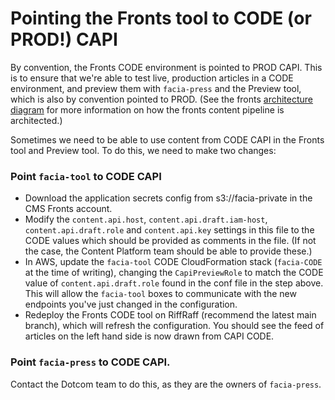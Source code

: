# Pointing the Fronts tool to CODE (or PROD!) CAPI

By convention, the Fronts CODE environment is pointed to PROD CAPI. This is to ensure that we're able to test live, production articles in a CODE environment, and preview them with `facia-press` and the Preview tool, which is also by convention pointed to PROD. (See the fronts [architecture diagram](https://github.com/guardian/frontend/blob/main/docs/02-architecture/02-fronts-architecture.md) for more information on how the fronts content pipeline is architected.)

Sometimes we need to be able to use content from CODE CAPI in the Fronts tool and Preview tool. To do this, we need to make two changes:

### Point `facia-tool` to CODE CAPI
- Download the application secrets config from s3://facia-private in the CMS Fronts account.
- Modify the `content.api.host`, `content.api.draft.iam-host`, `content.api.draft.role` and `content.api.key` settings in this file to the CODE values which should be provided as comments in the file. (If not the case, the Content Platform team should be able to provide these.)
- In AWS, update the `facia-tool` CODE CloudFormation stack (`facia-CODE` at the time of writing), changing the `CapiPreviewRole` to match the CODE value of `content.api.draft.role` found in the conf file in the step above. This will allow the `facia-tool` boxes to communicate with the new endpoints you've just changed in the configuration.
- Redeploy the Fronts CODE tool on RiffRaff (recommend the latest main branch), which will refresh the configuration. You should see the feed of articles on the left hand side is now drawn from CAPI CODE.

### Point `facia-press` to CODE CAPI.

Contact the Dotcom team to do this, as they are the owners of `facia-press`.

